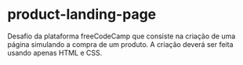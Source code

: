 # product-landing-page
Desafio da plataforma freeCodeCamp que consiste na criação de uma página simulando a compra de um produto. A criação deverá ser feita usando apenas HTML e CSS.

